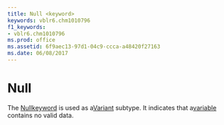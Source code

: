 ```yaml
---
title: Null <keyword>
keywords: vblr6.chm1010796
f1_keywords:
- vblr6.chm1010796
ms.prod: office
ms.assetid: 6f9aec13-97d1-04c9-ccca-a48420f27163
ms.date: 06/08/2017
---
```



# Null <keyword>

The [Null](../../Glossary/vbe-glossary.md#null)[keyword](../../Glossary/vbe-glossary.md#keyword) is used as a[Variant](../../Glossary/vbe-glossary.md) subtype. It indicates that a[variable](../../Glossary/vbe-glossary.md#variable) contains no valid data.


